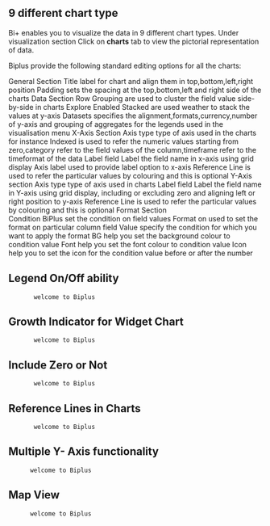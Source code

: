 ## 9 different chart type

Bi+ enables you to visualize the data in 9 different chart types.
Under visualization section Click on **charts** tab to view the pictorial representation of data.

Biplus provide the following standard editing options for all the charts:

General Section
Title label for chart and align them in top,bottom,left,right position 
Padding sets the spacing at the top,bottom,left and right side of the charts
Data Section
Row Grouping are used to cluster the field value side-by-side in charts
Explore Enabled 
Stacked are used weather to stack the values at y-axis 
Datasets specifies the alignment,formats,currency,number of y-axis and grouping of aggregates for the legends used in the visualisation menu
 X-Axis Section
Axis type type of axis used in the charts for instance Indexed is used to refer the numeric values starting from zero,category refer to the field values of the column,timeframe refer to the timeformat of the data
Label field Label the field name in x-axis using grid display
Axis label used to provide label option to x-axis
Reference Line is used to refer the particular values by colouring and this is optional
Y-Axis section
Axis type type of axis used in charts
Label field Label the field name in Y-axis using grid display, including or excluding zero and aligning left or right position to y-axis
Reference Line is used to refer the particular values by colouring and this is optional
Format Section      
Condition BiPlus set the condition on field values
Format on used to set the format on particular column field
Value  specify the condition for which you want to apply the format
BG help you set the background colour to condition value
Font help you set the font colour to condition value
Icon help you to set the icon for the condition value before or after the number


## Legend On/Off ability

           welcome to Biplus  

## Growth Indicator for Widget Chart

           welcome to Biplus

## Include Zero or Not

           welcome to Biplus

## Reference Lines in Charts

           welcome to Biplus

## Multiple Y- Axis functionality

          welcome to Biplus

## Map View

          welcome to Biplus

<!--stackedit_data:
eyJoaXN0b3J5IjpbMTEyMzg5OTU3XX0=
-->